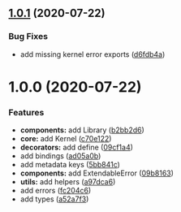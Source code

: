 ## [1.0.1](https://github.com/eveble/core/compare/v1.0.0...v1.0.1) (2020-07-22)


### Bug Fixes

* add missing kernel error exports ([d6fdb4a](https://github.com/eveble/core/commit/d6fdb4a94b75e4777df9b949103904fa227e34e4))

# 1.0.0 (2020-07-22)


### Features

* **components:** add Library ([b2bb2d6](https://github.com/eveble/core/commit/b2bb2d6075ae5c3b4f80554a8d015d4190016bbe))
* **core:** add Kernel ([c70e122](https://github.com/eveble/core/commit/c70e122902807d48379c60e302397e4e8f4fb2fd))
* **decorators:** add define ([09cf1a4](https://github.com/eveble/core/commit/09cf1a490d3c34c841ac8c5cf47ccde50878ce2d))
* add bindings ([ad05a0b](https://github.com/eveble/core/commit/ad05a0bef214caba3c64c366f041e299ba86e3b5))
* add metadata keys ([5bb841c](https://github.com/eveble/core/commit/5bb841c6026f1141efd2a8dd5aba7b9237d7d2b2))
* **components:** add ExtendableError ([09b8163](https://github.com/eveble/core/commit/09b8163ca9b3c3041555a68b2400bb07ac6bf6dc))
* **utils:** add helpers ([a97dca6](https://github.com/eveble/core/commit/a97dca66af1708b356a78f3daa7b9f567c5ebd2f))
* add errors ([fc204c6](https://github.com/eveble/core/commit/fc204c616c36d3afad2902e309dc36e78f62946f))
* add types ([a52a7f3](https://github.com/eveble/core/commit/a52a7f36853deafcecd999f2e34ac6ade3518166))
